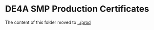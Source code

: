 # DE4A SMP Production Certificates

The content of this folder moved to [../prod](https://github.com/de4a-wp5/de4a-commons/tree/main/certificates/smp/prod)